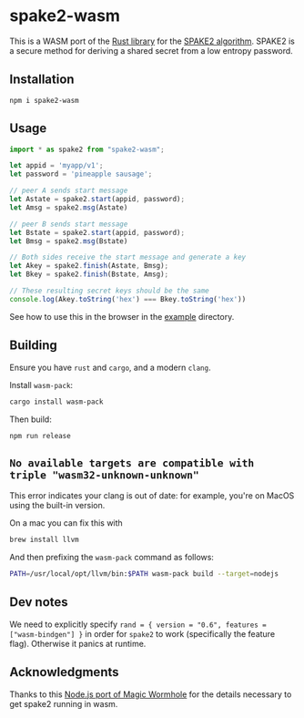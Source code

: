 # spake2-wasm

This is a WASM port of the [Rust library](https://docs.rs/spake2/0.2.0/spake2/) for the [SPAKE2 algorithm](https://tools.ietf.org/id/draft-irtf-cfrg-spake2-10.html). SPAKE2 is a secure method for deriving a shared secret from a low entropy password.

## Installation

```
npm i spake2-wasm
```

## Usage

```js
import * as spake2 from "spake2-wasm";

let appid = 'myapp/v1';
let password = 'pineapple sausage';

// peer A sends start message
let Astate = spake2.start(appid, password);
let Amsg = spake2.msg(Astate)

// peer B sends start message
let Bstate = spake2.start(appid, password);
let Bmsg = spake2.msg(Bstate)

// Both sides receive the start message and generate a key
let Akey = spake2.finish(Astate, Bmsg);
let Bkey = spake2.finish(Bstate, Amsg);

// These resulting secret keys should be the same
console.log(Akey.toString('hex') === Bkey.toString('hex'))
```

See how to use this in the browser in the [example](/example) directory.


## Building

Ensure you have `rust` and `cargo`, and a modern `clang`.

Install `wasm-pack`:

```sh
cargo install wasm-pack
```

Then build:

```sh
npm run release
```

## `No available targets are compatible with triple "wasm32-unknown-unknown"`

This error indicates your clang is out of date: for example, you're on MacOS using the built-in version.

On a mac you can fix this with

```sh
brew install llvm
```

And then prefixing the `wasm-pack` command as follows:

```sh
PATH=/usr/local/opt/llvm/bin:$PATH wasm-pack build --target=nodejs
```

## Dev notes

We need to explicitly specify `rand = { version = "0.6", features = ["wasm-bindgen"] }` in order for `spake2` to work (specifically the feature flag). Otherwise it panics at runtime.

## Acknowledgments

Thanks to this [Node.js port of Magic Wormhole](https://github.com/bakkot/magic-wormhole-js) for the details necessary to get spake2 running in wasm.
